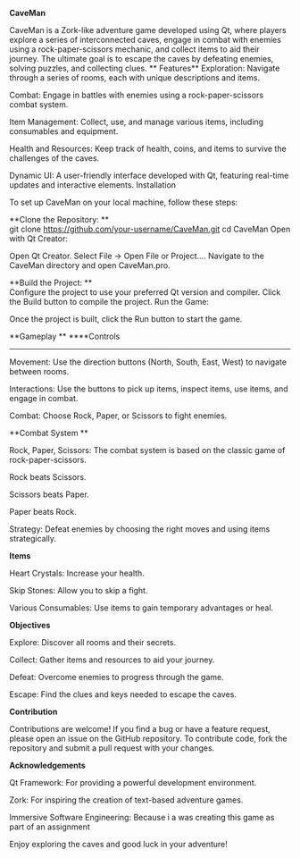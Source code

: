 **CaveMan**
  
  CaveMan is a Zork-like adventure game developed using Qt, where players explore a series of interconnected caves, engage in combat with enemies using a rock-paper-scissors mechanic, and collect items to aid their journey. 
  The ultimate goal is to escape the caves by defeating enemies, solving puzzles, and collecting clues.
**
Features**
  Exploration: Navigate through a series of rooms, each with unique descriptions and items.
  
  Combat: Engage in battles with enemies using a rock-paper-scissors combat system.
  
  Item Management: Collect, use, and manage various items, including consumables and equipment.
  
  Health and Resources: Keep track of health, coins, and items to survive the challenges of the caves.
  
  Dynamic UI: A user-friendly interface developed with Qt, featuring real-time updates and interactive elements.
  Installation


To set up CaveMan on your local machine, follow these steps:

**Clone the Repository:
**  
  git clone https://github.com/your-username/CaveMan.git
  cd CaveMan
  Open with Qt Creator:
  
  Open Qt Creator.
  Select File -> Open File or Project....
  Navigate to the CaveMan directory and open CaveMan.pro.
  
**Build the Project:
**  
  Configure the project to use your preferred Qt version and compiler.
  Click the Build button to compile the project.
  Run the Game:
  
  Once the project is built, click the Run button to start the game.

**Gameplay
**
****Controls
****  
  Movement: Use the direction buttons (North, South, East, West) to navigate between rooms.
  
  Interactions: Use the buttons to pick up items, inspect items, use items, and engage in combat.
  
  Combat: Choose Rock, Paper, or Scissors to fight enemies.


**Combat System
**
  
  Rock, Paper, Scissors: The combat system is based on the classic game of rock-paper-scissors.
  
  Rock beats Scissors.
  
  Scissors beats Paper.
  
  Paper beats Rock.
  
  
  Strategy: Defeat enemies by choosing the right moves and using items strategically.

**Items**

  Heart Crystals: Increase your health.
  
  Skip Stones: Allow you to skip a fight.
  
  Various Consumables: Use items to gain temporary advantages or heal.

**Objectives**

  
  Explore: Discover all rooms and their secrets.
  
  Collect: Gather items and resources to aid your journey.
  
  Defeat: Overcome enemies to progress through the game.
  
  Escape: Find the clues and keys needed to escape the caves.


**Contribution**

  
  Contributions are welcome! If you find a bug or have a feature request, please open an issue on the GitHub repository. To contribute code, fork the repository and submit a pull request with your changes.

**Acknowledgements**
  
  Qt Framework: For providing a powerful development environment.
  
  Zork: For inspiring the creation of text-based adventure games.
  
  Immersive Software Engineering: Because i a was creating this game as part of an assignment
  
  Enjoy exploring the caves and good luck in your adventure!

